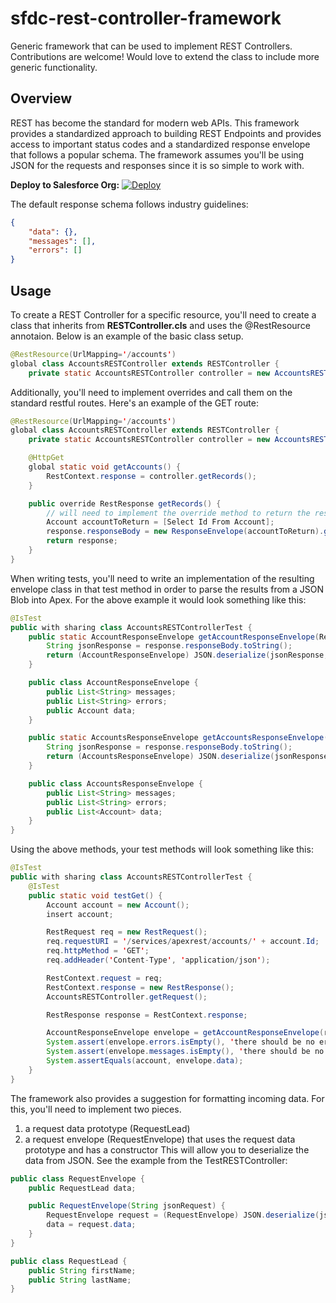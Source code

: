 # sfdc-rest-controller-framework
Generic framework that can be used to implement REST Controllers. Contributions are welcome! Would love to extend the class to include more generic functionality.

## Overview

REST has become the standard for modern web APIs. This framework provides a standardized approach to building REST Endpoints and provides access to important status codes and a standardized response envelope that follows a popular schema. The framework assumes you'll be using JSON for the requests and responses since it is so simple to work with.

**Deploy to Salesforce Org:**
[![Deploy](https://raw.githubusercontent.com/afawcett/githubsfdeploy/master/deploy.png)](https://githubsfdeploy.herokuapp.com/?owner=Maxscores&repo=sfdc-rest-controller-framework&ref=master)

The default response schema follows industry guidelines:
```json
{
    "data": {},
    "messages": [],
    "errors": []
}
```

## Usage

To create a REST Controller for a specific resource, you'll need to create a class that inherits from **RESTController.cls** and uses the @RestResource annotaion. Below is an example of the basic class setup.
```java
@RestResource(UrlMapping='/accounts')
global class AccountsRESTController extends RESTController {
    private static AccountsRESTController controller = new AccountsRESTController();
```
Additionally, you'll need to implement overrides and call them on the standard restful routes. Here's an example of the GET route:
```java
@RestResource(UrlMapping='/accounts')
global class AccountsRESTController extends RESTController {
    private static AccountsRESTController controller = new AccountsRESTController();

    @HttpGet
    global static void getAccounts() {
        RestContext.response = controller.getRecords();
    }

    public override RestResponse getRecords() {
        // will need to implement the override method to return the response, something like:
        Account accountToReturn = [Select Id From Account];
        response.responseBody = new ResponseEnvelope(accountToReturn).getBlob();
        return response;
    }
}
```
When writing tests, you'll need to write an implementation of the resulting envelope class in that test method in order to parse the results from a JSON Blob into Apex. For the above example it would look something like this:
```java
@IsTest
public with sharing class AccountsRESTControllerTest {
    public static AccountResponseEnvelope getAccountResponseEnvelope(RestResponse respose) {
        String jsonResponse = response.responseBody.toString();
        return (AccountResponseEnvelope) JSON.deserialize(jsonResponse, AccountResponseEnvelope.class);
    }

    public class AccountResponseEnvelope {
        public List<String> messages;
        public List<String> errors;
        public Account data;
    }

    public static AccountsResponseEnvelope getAccountsResponseEnvelope(RestResponse respose) {
        String jsonResponse = response.responseBody.toString();
        return (AccountsResponseEnvelope) JSON.deserialize(jsonResponse, AccountsResponseEnvelope.class);
    }

    public class AccountsResponseEnvelope {
        public List<String> messages;
        public List<String> errors;
        public List<Account> data;
    }   
}
```

Using the above methods, your test methods will look something like this:
```java
@IsTest
public with sharing class AccountsRESTControllerTest {
    @IsTest
    public static void testGet() {
        Account account = new Account();
        insert account;

        RestRequest req = new RestRequest();
        req.requestURI = '/services/apexrest/accounts/' + account.Id;
        req.httpMethod = 'GET';
        req.addHeader('Content-Type', 'application/json');

        RestContext.request = req;
        RestContext.response = new RestResponse();
        AccountsRESTController.getRequest();

        RestResponse response = RestContext.response;

        AccountResponseEnvelope envelope = getAccountResponseEnvelope(response);
        System.assert(envelope.errors.isEmpty(), 'there should be no errors');
        System.assert(envelope.messages.isEmpty(), 'there should be no messages');
        System.assertEquals(account, envelope.data);
    }
}
```

The framework also provides a suggestion for formatting incoming data. For this, you'll need to implement two pieces.
1) a request data prototype (RequestLead)
2) a request envelope (RequestEnvelope) that uses the request data prototype and has a constructor
This will allow you to deserialize the data from JSON. See the example from the TestRESTController:
```java
public class RequestEnvelope {
    public RequestLead data;

    public RequestEnvelope(String jsonRequest) {
        RequestEnvelope request = (RequestEnvelope) JSON.deserialize(jsonRequest, RequestEnvelope.class);
        data = request.data;
    }
}

public class RequestLead {
    public String firstName;
    public String lastName;
}
```

